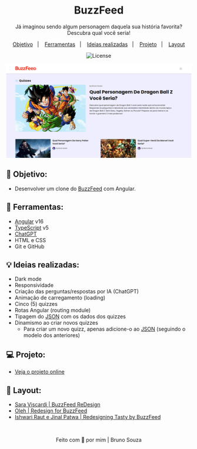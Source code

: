 <h1 align="center">
    BuzzFeed
</h1>

<p align="center">
    Já imaginou sendo algum personagem daquela sua história favorita? Descubra qual você seria!
</p>

<p align="center">
  <a href="#objetivo">Objetivo</a>&nbsp;&nbsp;&nbsp;|&nbsp;&nbsp;&nbsp;
  <a href="#tecnologias">Ferramentas</a>&nbsp;&nbsp;&nbsp;|&nbsp;&nbsp;&nbsp;
  <a href="#ideias">Ideias realizadas</a>&nbsp;&nbsp;&nbsp;|&nbsp;&nbsp;&nbsp;
  <a href="#projeto">Projeto</a>&nbsp;&nbsp;&nbsp;|&nbsp;&nbsp;&nbsp;
  <a href="#layout">Layout</a>
</p>

<p align="center">
  <img alt="License" src="https://img.shields.io/static/v1?label=license&message=MIT&color=49AA26&labelColor=000000">
</p>

<p align="center">
  <img alt="BuzzFeed Preview" src=".github/preview.png">
</p>

<h2 id="objetivo">🚀 <b>Objetivo:</b></h2>

- Desenvolver um clone do [BuzzFeed](https://www.buzzfeed.com/quizzes) com Angular.

<h2 id="tecnologias">🔧 <b>Ferramentas:</b></h2>

- [Angular](https://angular.io/) v16
- [TypeScript](https://www.typescriptlang.org/docs/handbook/release-notes/typescript-5-0.html) v5
- [ChatGPT](https://openai.com/blog/chatgpt)
- HTML e CSS
- Git e GitHub

<h2 id="ideias">💡 <b>Ideias realizadas:</b></h2>

- Dark mode
- Responsividade
- Criação das perguntas/respostas por IA (ChatGPT) 
- Animação de carregamento (loading)
- Cinco (5) quizzes
- Rotas Angular (routing module)
- Tipagem do [JSON](./src/assets/data/dataModel.ts) com os dados dos quizzes
- Dinamismo ao criar novos quizzes
    - Para criar um novo quizz, apenas adicione-o ao [JSON](./src/assets/data/data.ts) (seguindo o modelo dos anteriores) 

<h2 id="projeto">💻 <b>Projeto:</b></h2>

- [Veja o projeto online](https://buzzfeed-quizzes.vercel.app/)

<h2 id="layout">🎨 <b>Layout:</b></h2>

- [Sara Viscardi | BuzzFeed ReDesign](https://www.behance.net/gallery/143604981/BuzzFeed-ReDesign?tracking_source=search_projects%7Cbuzzfeed)
- [Oleh | Redesign for BuzzFeed](https://dribbble.com/shots/10865463-Redesign-for-Buzzfeed-Concept)
- [Ishwari Raut e Jinal Patwa | Redesigning Tasty by BuzzFeed](https://www.behance.net/gallery/125174073/Redesigning-Tasty-by-BuzzFeed)

<br>

<p align="center">
  Feito com 💜 por mim | Bruno Souza
</p>
